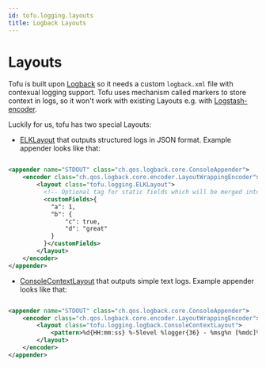 ```yaml
---
id: tofu.logging.layouts
title: Logback Layouts
---
```



# Layouts

Tofu is built upon [Logback](http://logback.qos.ch/) so it needs a custom `logback.xml` file with contexual logging
support. Tofu uses mechanism called markers to store context in logs, so it won't work with existing Layouts e.g.
with [Logstash-encoder](https://github.com/logstash/logstash-logback-encoder).

Luckily for us, tofu has two special Layouts:

* [ELKLayout](https://github.com/tofu-tf/tofu/blob/master/logging/layout/src/main/scala/tofu/logging/ELKLayout.scala)
  that outputs structured logs in JSON format. Example appender looks like that:

```xml

<appender name="STDOUT" class="ch.qos.logback.core.ConsoleAppender">
    <encoder class="ch.qos.logback.core.encoder.LayoutWrappingEncoder">
        <layout class="tofu.logging.ELKLayout">
          <!-- Optional tag for static fields which will be merged into structured json output. -->
          <customFields>{
            "a": 1,
            "b": {
                "c": true,
                "d": "great"
            }
          }</customFields>
        </layout>
    </encoder>
</appender>
  ```

* [ConsoleContextLayout](https://github.com/tofu-tf/tofu/blob/master/logging/layout/src/main/scala/tofu/logging/ConsoleContextLayout.scala)
  that outputs simple text logs. Example appender looks like that:

```xml

<appender name="STDOUT" class="ch.qos.logback.core.ConsoleAppender">
    <encoder class="ch.qos.logback.core.encoder.LayoutWrappingEncoder">
        <layout class="tofu.logging.logback.ConsoleContextLayout">
            <pattern>%d{HH:mm:ss} %-5level %logger{36} - %msg%n [%mdc]%n</pattern>
        </layout>
    </encoder>
</appender>
```